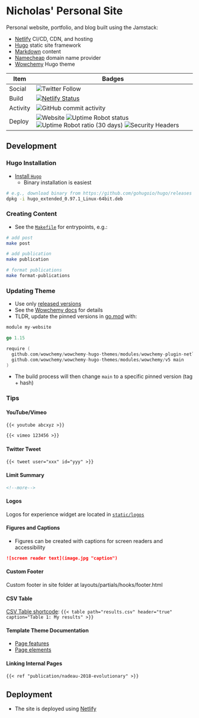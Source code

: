 # Nicholas' Personal Site

Personal website, portfolio, and blog built using the Jamstack:

- [Netlify](https://www.netlify.com/) CI/CD, CDN, and hosting
- [Hugo](https://gohugo.io/) static site framework
- [Markdown](https://github.github.com/gfm/) content
- [Namecheap](https://www.namecheap.com/) domain name provider
- [Wowchemy](https://wowchemy.com/) Hugo theme

Item | Badges
---|---
Social | ![Twitter Follow](https://img.shields.io/twitter/follow/engnadeau?style=social)
Build | [![Netlify Status](https://api.netlify.com/api/v1/badges/96cf62a7-5c7d-4610-b84f-de0afc34773c/deploy-status)](https://app.netlify.com/sites/competent-panini-00973b/deploys)
Activity | ![GitHub commit activity](https://img.shields.io/github/commit-activity/m/engnadeau/personal-site)
Deploy | ![Website](https://img.shields.io/website?url=https%3A%2F%2Fwww.nicholasnadeau.com%2F) ![Uptime Robot status](https://img.shields.io/uptimerobot/status/m787891867-18e3b35ff925f2041cbcdc24) ![Uptime Robot ratio (30 days)](https://img.shields.io/uptimerobot/ratio/m787891867-18e3b35ff925f2041cbcdc24) ![Security Headers](https://img.shields.io/security-headers?url=https%3A%2F%2Fnicholasnadeau.com)

## Development

### Hugo Installation

- [Install `Hugo`](https://gohugo.io/getting-started/installing/#binary-cross-platform)
  - Binary installation is easiest

```bash
# e.g., download binary from https://github.com/gohugoio/hugo/releases
dpkg -i hugo_extended_0.97.1_Linux-64bit.deb
```

### Creating Content

- See the [`Makefile`](./Makefile) for entrypoints, e.g.:

```bash
# add post
make post

# add publication
make publication

# format publications
make format-publications
```

### Updating Theme

- Use only [released versions](https://github.com/wowchemy/wowchemy-hugo-themes/releases)
- See the [Wowchemy docs](https://wowchemy.com/docs/hugo-tutorials/update/) for details
- TLDR, update the pinned versions in [go.mod](go.mod) with:

```go
module my-website

go 1.15

require (
  github.com/wowchemy/wowchemy-hugo-themes/modules/wowchemy-plugin-netlify main
  github.com/wowchemy/wowchemy-hugo-themes/modules/wowchemy/v5 main
)
```

- The build process will then change `main` to a specific pinned version (tag + hash)

### Tips

#### YouTube/Vimeo

```markdown
{{< youtube abcxyz >}}

{{< vimeo 123456 >}}
```

#### Twitter Tweet

```markdown
{{< tweet user="xxx" id="yyy" >}}
```

#### Limit Summary

```markdown
<!--more-->
```

#### Logos

Logos for experience widget are located in [`static/logos`](./static/logos)

#### Figures and Captions

- Figures can be created with captions for screen readers and accessibility

```markdown
![screen reader text](image.jpg "caption")
```

#### Custom Footer

Custom footer in site folder at layouts/partials/hooks/footer.html

#### CSV Table

[CSV Table shortcode](https://wowchemy.com/docs/content/writing-markdown-latex/#csv-table): `{{< table path="results.csv" header="true" caption="Table 1: My results" >}}`

#### Template Theme Documentation

- [Page features](https://wowchemy.com/docs/content/page-features/)
- [Page elements](https://wowchemy.com/docs/content/writing-markdown-latex/)

#### Linking Internal Pages

```markdown
{{< ref "publication/nadeau-2018-evolutionary" >}}
```

## Deployment

- The site is deployed using [Netlify](https://app.netlify.com/sites/competent-panini-00973b/overview)
